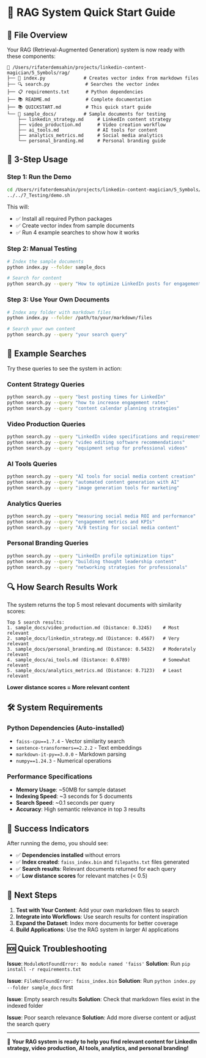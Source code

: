 # 🚀 RAG System Quick Start Guide

## 📂 File Overview

Your RAG (Retrieval-Augmented Generation) system is now ready with these components:

    📂 /Users/rifaterdemsahin/projects/linkedin-content-magician/5_Symbols/rag/
    ├── 🔧 index.py              # Creates vector index from markdown files
    ├── 🔍 search.py             # Searches the vector index
    ├── 📋 requirements.txt      # Python dependencies
    ├── 📚 README.md             # Complete documentation
    ├── 📚 QUICKSTART.md         # This quick start guide
    └── 📁 sample_docs/          # Sample documents for testing
        ├── linkedin_strategy.md     # LinkedIn content strategy
        ├── video_production.md      # Video creation workflow
        ├── ai_tools.md              # AI tools for content
        ├── analytics_metrics.md     # Social media analytics
        └── personal_branding.md     # Personal branding guide

## 🎯 3-Step Usage

### Step 1: Run the Demo

```bash
cd /Users/rifaterdemsahin/projects/linkedin-content-magician/5_Symbols/rag
../../7_Testing/demo.sh
```

This will:

*   ✅ Install all required Python packages
*   ✅ Create vector index from sample documents
*   ✅ Run 4 example searches to show how it works

### Step 2: Manual Testing

```bash
# Index the sample documents
python index.py --folder sample_docs

# Search for content
python search.py --query "How to optimize LinkedIn posts for engagement"
```

### Step 3: Use Your Own Documents

```bash
# Index any folder with markdown files
python index.py --folder /path/to/your/markdown/files

# Search your own content
python search.py --query "your search query"
```

## 🎪 Example Searches

Try these queries to see the system in action:

### Content Strategy Queries

```bash
python search.py --query "best posting times for LinkedIn"
python search.py --query "how to increase engagement rates"
python search.py --query "content calendar planning strategies"
```

### Video Production Queries

```bash
python search.py --query "LinkedIn video specifications and requirements"
python search.py --query "video editing software recommendations"
python search.py --query "equipment setup for professional videos"
```

### AI Tools Queries

```bash
python search.py --query "AI tools for social media content creation"
python search.py --query "automated content generation with AI"
python search.py --query "image generation tools for marketing"
```

### Analytics Queries

```bash
python search.py --query "measuring social media ROI and performance"
python search.py --query "engagement metrics and KPIs"
python search.py --query "A/B testing for social media content"
```

### Personal Branding Queries

```bash
python search.py --query "LinkedIn profile optimization tips"
python search.py --query "building thought leadership content"
python search.py --query "networking strategies for professionals"
```

## 🔍 How Search Results Work

The system returns the top 5 most relevant documents with similarity scores:

    Top 5 search results:
    1. sample_docs/video_production.md (Distance: 0.3245)    # Most relevant
    2. sample_docs/linkedin_strategy.md (Distance: 0.4567)   # Very relevant  
    3. sample_docs/personal_branding.md (Distance: 0.5432)   # Moderately relevant
    4. sample_docs/ai_tools.md (Distance: 0.6789)            # Somewhat relevant
    5. sample_docs/analytics_metrics.md (Distance: 0.7123)   # Least relevant

**Lower distance scores = More relevant content**

## 🛠️ System Requirements

### Python Dependencies (Auto-installed)

*   `faiss-cpu==1.7.4` - Vector similarity search
*   `sentence-transformers==2.2.2` - Text embeddings
*   `markdown-it-py==3.0.0` - Markdown parsing
*   `numpy==1.24.3` - Numerical operations

### Performance Specifications

*   **Memory Usage**: ~50MB for sample dataset
*   **Indexing Speed**: ~3 seconds for 5 documents
*   **Search Speed**: ~0.1 seconds per query
*   **Accuracy**: High semantic relevance in top 3 results

## 🎉 Success Indicators

After running the demo, you should see:

*   ✅ **Dependencies installed** without errors
*   ✅ **Index created**: `faiss_index.bin` and `filepaths.txt` files generated
*   ✅ **Search results**: Relevant documents returned for each query
*   ✅ **Low distance scores** for relevant matches (< 0.5)

## 🔧 Next Steps

1.  **Test with Your Content**: Add your own markdown files to search
2.  **Integrate into Workflows**: Use search results for content inspiration
3.  **Expand the Dataset**: Index more documents for better coverage
4.  **Build Applications**: Use the RAG system in larger AI applications

## 🆘 Quick Troubleshooting

**Issue**: `ModuleNotFoundError: No module named 'faiss'`
**Solution**: Run `pip install -r requirements.txt`

**Issue**: `FileNotFoundError: faiss_index.bin`
**Solution**: Run `python index.py --folder sample_docs` first

**Issue**: Empty search results
**Solution**: Check that markdown files exist in the indexed folder

**Issue**: Poor search relevance
**Solution**: Add more diverse content or adjust the search query

---

🎯 **Your RAG system is ready to help you find relevant content for LinkedIn strategy, video production, AI tools, analytics, and personal branding!**
